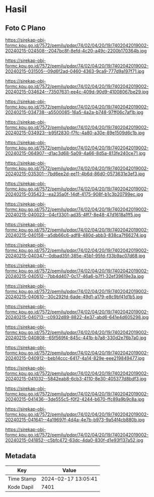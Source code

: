 # Hasil

## Foto C Plano

https://sirekap-obj-formc.kpu.go.id/7572/pemilu/pdpr/74/02/04/20/19/7402042019002-20240215-024508--2047bc8f-8efd-4c20-a49c-2200b170364b.jpg

https://sirekap-obj-formc.kpu.go.id/7572/pemilu/pdpr/74/02/04/20/19/7402042019002-20240215-031505--09d6f2ad-0460-4363-9ca9-777d9a197f71.jpg

https://sirekap-obj-formc.kpu.go.id/7572/pemilu/pdpr/74/02/04/20/19/7402042019002-20240215-034624--73507631-ee4c-409d-90d9-41008067be29.jpg

https://sirekap-obj-formc.kpu.go.id/7572/pemilu/pdpr/74/02/04/20/19/7402042019002-20240215-034738--a5500085-16a5-4a2a-b748-97ff06c7af1b.jpg

https://sirekap-obj-formc.kpu.go.id/7572/pemilu/pdpr/74/02/04/20/19/7402042019002-20240215-034923--b95f2830-f7fc-4a80-a30e-89e1509d6c1b.jpg

https://sirekap-obj-formc.kpu.go.id/7572/pemilu/pdpr/74/02/04/20/19/7402042019002-20240215-064907--d1ac3d68-5a09-4a66-8d5a-813fe240ce71.jpg

https://sirekap-obj-formc.kpu.go.id/7572/pemilu/pdpr/74/02/04/20/19/7402042019002-20240215-035301--7bd6ee2d-ee11-4b6d-86d0-0573631e3ef3.jpg

https://sirekap-obj-formc.kpu.go.id/7572/pemilu/pdpr/74/02/04/20/19/7402042019002-20240215-035423--ea235a0f-14df-4175-908f-b1c3b20799ec.jpg

https://sirekap-obj-formc.kpu.go.id/7572/pemilu/pdpr/74/02/04/20/19/7402042019002-20240215-040023--04cf3301-ad35-4ff7-8e48-47d1618a1ff5.jpg

https://sirekap-obj-formc.kpu.go.id/7572/pemilu/pdpr/74/02/04/20/19/7402042019002-20240215-040158--a5db66c6-adf8-480d-abb3-838ca7f66274.jpg

https://sirekap-obj-formc.kpu.go.id/7572/pemilu/pdpr/74/02/04/20/19/7402042019002-20240215-040347--0dbad35f-385e-45b1-95fd-f33b9ac07d68.jpg

https://sirekap-obj-formc.kpu.go.id/7572/pemilu/pdpr/74/02/04/20/19/7402042019002-20240215-040512--7bb4d407-0c17-46a6-b7f1-32ef39619e3a.jpg

https://sirekap-obj-formc.kpu.go.id/7572/pemilu/pdpr/74/02/04/20/19/7402042019002-20240215-040610--30c292fd-6ade-49d1-a179-e8c9bf41d1b5.jpg

https://sirekap-obj-formc.kpu.go.id/7572/pemilu/pdpr/74/02/04/20/19/7402042019002-20240215-040713--c0932d89-8822-4e37-abd6-641e4d605298.jpg

https://sirekap-obj-formc.kpu.go.id/7572/pemilu/pdpr/74/02/04/20/19/7402042019002-20240215-040808--65f569f4-845c-441b-b7a8-330d2e76b7a0.jpg

https://sirekap-obj-formc.kpu.go.id/7572/pemilu/pdpr/74/02/04/20/19/7402042019002-20240215-040912--beb14ccc-6417-4a14-829e-eee219849477.jpg

https://sirekap-obj-formc.kpu.go.id/7572/pemilu/pdpr/74/02/04/20/19/7402042019002-20240215-041032--5842eab8-6cb3-4110-8e30-405377d8bdf3.jpg

https://sirekap-obj-formc.kpu.go.id/7572/pemilu/pdpr/74/02/04/20/19/7402042019002-20240215-041436--3de555c5-f0f2-4244-b670-ffc89a9b9c8a.jpg

https://sirekap-obj-formc.kpu.go.id/7572/pemilu/pdpr/74/02/04/20/19/7402042019002-20240215-041641--4a19697f-4d4a-4e7b-b973-9a54f4cb880b.jpg

https://sirekap-obj-formc.kpu.go.id/7572/pemilu/pdpr/74/02/04/20/19/7402042019002-20240215-041852--c5bfc472-63dc-4da0-830f-d1e93f137a52.jpg


## Metadata

| Key        | Value               |
| ---------- | ------------------- |
| Time Stamp | 2024-02-17 13:05:41 |
| Kode Dapil | 7401                |



